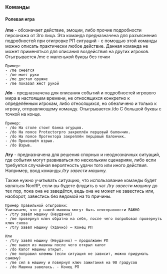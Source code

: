 ### Команды
#### Ролевая игра
**/me** - обозначает действие, эмоции, либо прочие подробности персонажа от 3го лица. Эта команда предназначена для разъяснения подробностей при отигровке РП ситуаций - с помощью этой команды можно описать практически любое действие. Данная команда не может применяться для описания воздействия на других игроков. Отыгрывается /me с маленькой буквы без точки

```
Пример: 
- /me смеётся
- /me моет руки
- /me достал оружие
- /me показал жест рукой
```

**/do** - предназначена для описания событий и подробностей игрового мира в настоящем времени, не относящихся конкретно к определённым игрокам, либо относящихся, но обезличено и только к игроку, отправляющему команду. Отыгрывается /do С большой буквы с точкой на конце.

```
Пример:
- /do На столе стоит банка огурцов.
- /do На поясе Protectorpro закреплён перцовый балончик. 
- /do На поясе Протектора закреплён перцовый балончик.
- /do Произошёл взрыв.
- /do Взрыв.
```

**/try** - предназначена для решения спорных и неоднозначных ситуаций, где события могут развиваться по нескольким сценариям, либо если требуется случайная вероятность удачи того или иного действия. Например, ввод команды _/try завести машину._

Также нужно учитывать ситуацию, что использование команды будет являться NonRP, если вы будете флудить в чат _/try завести машину_ до тех пор, пока она не заведётся, ведь она не может не завестись или, наоборот, завестись без ведомой на то причины.

```
Пример правильной отыгровки:
Учитываем, что у нашей машины могут быть неисправности ВАЖНО
- /try завёл машину (Неудачно)
- /me провернул ключ обратно на себя, после чего попробовал провернуть ключ снова
- /try завёл машину (Удачно) – Конец РП

Или
- /try завёл машину (Неудачно) – продолжаем РП 
- /me вышел из машины после чего открыл капот
- /do Капот машины открыт.
- /me поправил клеммы (если ситуация не зависит, можно придумать самому)
- /me сел в машину и повернул ключ зажигания на 90 градусов
- /do Машина завелась. - Конец РП
```
